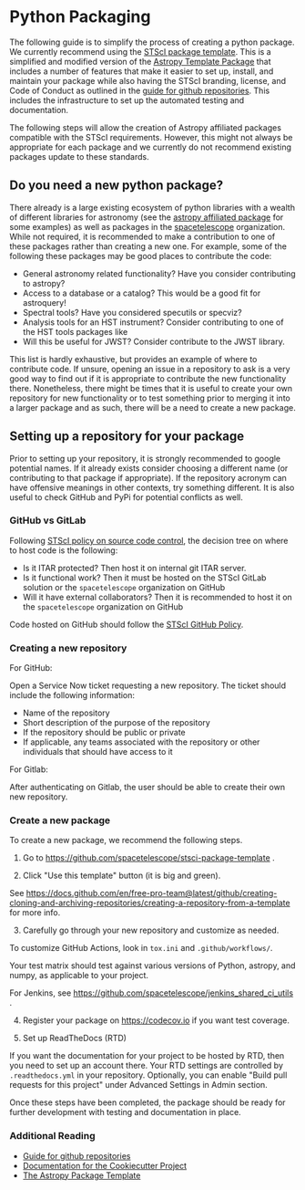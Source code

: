 # Python Packaging

The following guide is to simplify the process of creating a python
package.  We currently recommend using the [STScI package
template](https://github.com/spacetelescope/stsci-package-template).
This is a simplified and modified version of the [Astropy
Template Package](https://github.com/astropy/package-template) that
includes a number of features that make it easier to set up, install,
and maintain your package while also having the STScI branding,
license, and Code of Conduct as outlined in the [guide for github
repositories](https://github.com/spacetelescope/style-guides/blob/master/guides/github-repositories.md).
This includes the infrastructure to set up the automated testing and
documentation.

The following steps will allow the creation of Astropy affiliated
packages compatible with the STScI requirements.  However, this might
not always be appropriate for each package and we currently do not
recommend existing packages update to these standards.


## Do you need a new python package?

There already is a large existing ecosystem of python libraries with a
wealth of different libraries for astronomy (see the [astropy
affiliated package](https://www.astropy.org/affiliated/) for some
examples) as well as packages in the
[spacetelescope](https://github.com/spacetelescope) organization.
While not required, it is recommended to make a contribution to one of
these packages rather than creating a new one.  For example, some of
the following these packages may be good places to contribute the
code:

* General astronomy related functionality?  Have you consider contributing to astropy?
* Access to a database or a catalog?   This would be a good fit for astroquery!
* Spectral tools?   Have you considered specutils or specviz?
* Analysis tools for an HST instrument?  Consider contributing to one of the HST tools packages like
* Will this be useful for JWST?  Consider contribute to the JWST library.

This list is hardly exhaustive, but provides an example of where to
contribute code.  If unsure, opening an issue in a repository to ask
is a very good way to find out if it is appropriate to contribute the
new functionality there.  Nonetheless, there might be times that it is
useful to create your own repository for new functionality or to test
something prior to merging it into a larger package and as such, there
will be a need to create a new package.


## Setting up a repository for your package

Prior to setting up your repository, it is strongly recommended to
google potential names.  If it already exists consider choosing a
different name (or contributing to that package if appropriate).  If
the repository acronym can have offensive meanings in other contexts,
try something different.  It is also useful to check GitHub and PyPi
for potential conflicts as well.

### GitHub vs GitLab

Following [STScI policy on source code
control](https://innerspace.stsci.edu/display/isec/Source+Code+Control),
the decision tree on where to host code is the following:

* Is it ITAR protected?  Then host it on internal git ITAR server.
* Is it functional work?   Then it must be hosted on the STScI GitLab solution or the `spacetelescope` organization on GitHub
* Will it have external collaborators?  Then it is recommended to host it on the `spacetelescope` organization on GitHub

Code hosted on GitHub should follow the [STScI GitHub
Policy](https://innerspace.stsci.edu/display/isec/GitHub).


### Creating a new repository

For GitHub:

Open a Service Now ticket requesting a new repository.  The ticket
should include the following information:

* Name of the repository
* Short description of the purpose of the repository
* If the repository should be public or private
* If applicable, any teams associated with the repository or other
individuals that should have access to it

For Gitlab:

After authenticating on Gitlab, the user should be able to create
their own new repository.


### Create a new package

To create a new package, we recommend the following steps.

1. Go to https://github.com/spacetelescope/stsci-package-template .

2. Click "Use this template" button (it is big and green).

See https://docs.github.com/en/free-pro-team@latest/github/creating-cloning-and-archiving-repositories/creating-a-repository-from-a-template
for more info.

3. Carefully go through your new repository and customize as needed.

To customize GitHub Actions, look in `tox.ini` and `.github/workflows/`.

Your test matrix should test against various versions of Python, astropy,
and numpy, as applicable to your project.

For Jenkins, see https://github.com/spacetelescope/jenkins_shared_ci_utils .

4. Register your package on https://codecov.io if you want test coverage.

5. Set up ReadTheDocs (RTD)

If you want the documentation for your project to be hosted by
RTD, then you need to set up an account there. Your RTD
settings are controlled by `.readthedocs.yml` in your repository.
Optionally, you can enable "Build pull requests for this project"
under Advanced Settings in Admin section.

Once these steps have been completed, the package should be ready for
further development with testing and documentation in place.

### Additional Reading

* [Guide for github repositories](https://github.com/spacetelescope/style-guides/blob/master/guides/github-repositories.md)
* [Documentation for the Cookiecutter Project](https://cookiecutter.readthedocs.io/en/latest/readme.html)
* [The Astropy Package Template](http://docs.astropy.org/projects/package-template/en/latest/)
